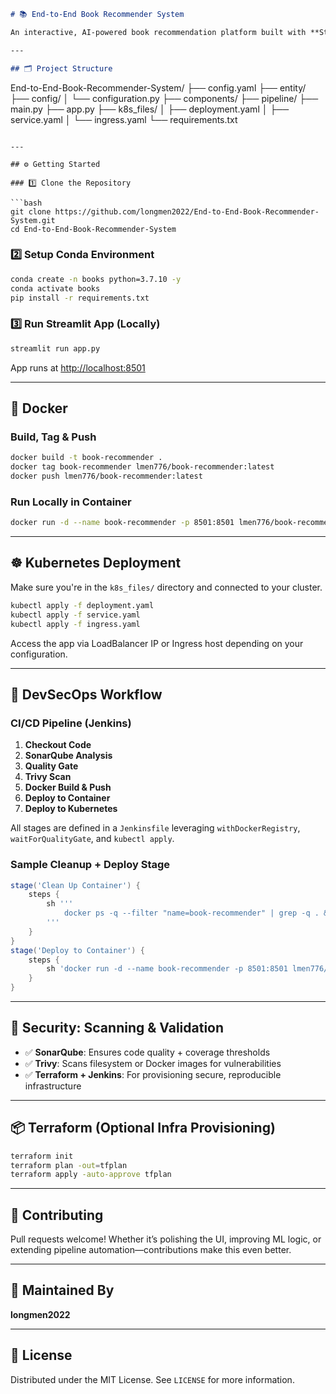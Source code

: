 ```markdown
# 📚 End-to-End Book Recommender System

An interactive, AI-powered book recommendation platform built with **Streamlit**, backed by a production-grade **CI/CD pipeline**, and containerized with **Docker** for smooth deployment to **Kubernetes**. It follows DevSecOps best practices with tools like **SonarQube**, **Trivy**, and **Terraform**.

---

## 🗂️ Project Structure

```
End-to-End-Book-Recommender-System/
├── config.yaml
├── entity/
├── config/
│   └── configuration.py
├── components/
├── pipeline/
├── main.py
├── app.py
├── k8s_files/
│   ├── deployment.yaml
│   ├── service.yaml
│   └── ingress.yaml
└── requirements.txt
```

---

## ⚙️ Getting Started

### 1️⃣ Clone the Repository

```bash
git clone https://github.com/longmen2022/End-to-End-Book-Recommender-System.git
cd End-to-End-Book-Recommender-System
```

### 2️⃣ Setup Conda Environment

```bash
conda create -n books python=3.7.10 -y
conda activate books
pip install -r requirements.txt
```

### 3️⃣ Run Streamlit App (Locally)

```bash
streamlit run app.py
```

App runs at [http://localhost:8501](http://localhost:8501)

---

## 🐳 Docker

### Build, Tag & Push

```bash
docker build -t book-recommender .
docker tag book-recommender lmen776/book-recommender:latest
docker push lmen776/book-recommender:latest
```

### Run Locally in Container

```bash
docker run -d --name book-recommender -p 8501:8501 lmen776/book-recommender:latest
```

---

## ☸️ Kubernetes Deployment

Make sure you're in the `k8s_files/` directory and connected to your cluster.

```bash
kubectl apply -f deployment.yaml
kubectl apply -f service.yaml
kubectl apply -f ingress.yaml
```

Access the app via LoadBalancer IP or Ingress host depending on your configuration.

---

## 🔐 DevSecOps Workflow

### CI/CD Pipeline (Jenkins)

1. **Checkout Code**  
2. **SonarQube Analysis**  
3. **Quality Gate**  
4. **Trivy Scan**  
5. **Docker Build & Push**  
6. **Deploy to Container**  
7. **Deploy to Kubernetes**

All stages are defined in a `Jenkinsfile` leveraging `withDockerRegistry`, `waitForQualityGate`, and `kubectl apply`.

### Sample Cleanup + Deploy Stage

```groovy
stage('Clean Up Container') {
    steps {
        sh '''
            docker ps -q --filter "name=book-recommender" | grep -q . && docker rm -f book-recommender || true
        '''
    }
}
stage('Deploy to Container') {
    steps {
        sh 'docker run -d --name book-recommender -p 8501:8501 lmen776/book-recommender:latest'
    }
}
```

---

## 🔎 Security: Scanning & Validation

- ✅ **SonarQube**: Ensures code quality + coverage thresholds
- ✅ **Trivy**: Scans filesystem or Docker images for vulnerabilities
- ✅ **Terraform + Jenkins**: For provisioning secure, reproducible infrastructure

---

## 📦 Terraform (Optional Infra Provisioning)

```bash
terraform init
terraform plan -out=tfplan
terraform apply -auto-approve tfplan
```

---

## 🤝 Contributing

Pull requests welcome! Whether it’s polishing the UI, improving ML logic, or extending pipeline automation—contributions make this even better.

---

## 👤 Maintained By

**longmen2022**

---

## 📝 License

Distributed under the MIT License. See `LICENSE` for more information.
```

